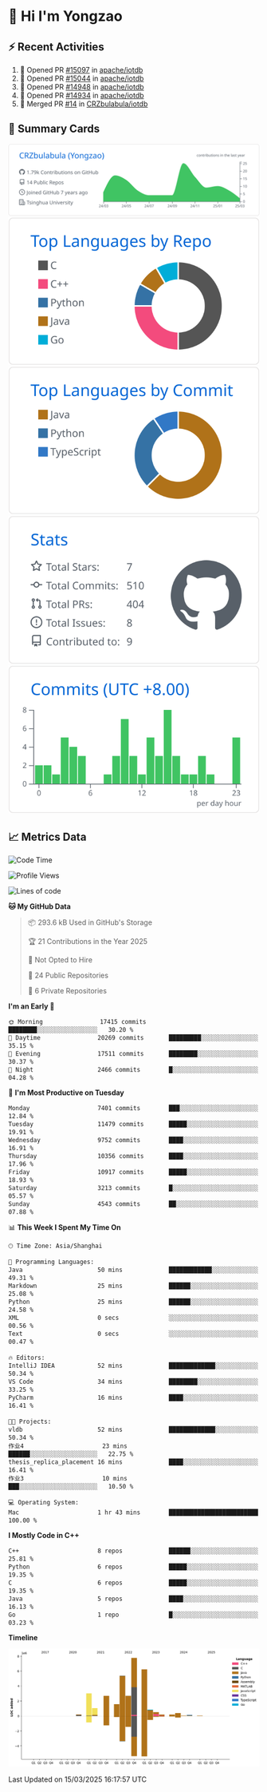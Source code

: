 # 👋 Hi I'm Yongzao

## ⚡ Recent Activities
<!--START_SECTION:activity-->
1. 💪 Opened PR [#15097](https://github.com/apache/iotdb/pull/15097) in [apache/iotdb](https://github.com/apache/iotdb)
2. 💪 Opened PR [#15044](https://github.com/apache/iotdb/pull/15044) in [apache/iotdb](https://github.com/apache/iotdb)
3. 💪 Opened PR [#14948](https://github.com/apache/iotdb/pull/14948) in [apache/iotdb](https://github.com/apache/iotdb)
4. 💪 Opened PR [#14934](https://github.com/apache/iotdb/pull/14934) in [apache/iotdb](https://github.com/apache/iotdb)
5. 🎉 Merged PR [#14](https://github.com/CRZbulabula/iotdb/pull/14) in [CRZbulabula/iotdb](https://github.com/CRZbulabula/iotdb)
<!--END_SECTION:activity-->

## 🎑 Summary Cards

[![](https://raw.githubusercontent.com/CRZbulabula/CRZbulabula/main/profile-summary-card-output/github/0-profile-details.svg)](https://github.com/vn7n24fzkq/github-profile-summary-cards)
[![](https://raw.githubusercontent.com/CRZbulabula/CRZbulabula/main/profile-summary-card-output/github/1-repos-per-language.svg)](https://github.com/vn7n24fzkq/github-profile-summary-cards) [![](https://raw.githubusercontent.com/CRZbulabula/CRZbulabula/main/profile-summary-card-output/github/2-most-commit-language.svg)](https://github.com/vn7n24fzkq/github-profile-summary-cards)
[![](https://raw.githubusercontent.com/CRZbulabula/CRZbulabula/main/profile-summary-card-output/github/3-stats.svg)](https://github.com/vn7n24fzkq/github-profile-summary-cards) [![](https://raw.githubusercontent.com/CRZbulabula/CRZbulabula/main/profile-summary-card-output/github/4-productive-time.svg)](https://github.com/vn7n24fzkq/github-profile-summary-cards)

## 📈 Metrics Data

<!--START_SECTION:waka-->
![Code Time](http://img.shields.io/badge/Code%20Time-834%20hrs%2053%20mins-blue)

![Profile Views](http://img.shields.io/badge/Profile%20Views-1-blue)

![Lines of code](https://img.shields.io/badge/From%20Hello%20World%20I%27ve%20Written-32.8%20million%20lines%20of%20code-blue)

**🐱 My GitHub Data** 

> 📦 293.6 kB Used in GitHub's Storage 
 > 
> 🏆 21 Contributions in the Year 2025
 > 
> 🚫 Not Opted to Hire
 > 
> 📜 24 Public Repositories 
 > 
> 🔑 6 Private Repositories 
 > 
**I'm an Early 🐤** 

```text
🌞 Morning                17415 commits       ████████░░░░░░░░░░░░░░░░░   30.20 % 
🌆 Daytime                20269 commits       █████████░░░░░░░░░░░░░░░░   35.15 % 
🌃 Evening                17511 commits       ████████░░░░░░░░░░░░░░░░░   30.37 % 
🌙 Night                  2466 commits        █░░░░░░░░░░░░░░░░░░░░░░░░   04.28 % 
```
📅 **I'm Most Productive on Tuesday** 

```text
Monday                   7401 commits        ███░░░░░░░░░░░░░░░░░░░░░░   12.84 % 
Tuesday                  11479 commits       █████░░░░░░░░░░░░░░░░░░░░   19.91 % 
Wednesday                9752 commits        ████░░░░░░░░░░░░░░░░░░░░░   16.91 % 
Thursday                 10356 commits       ████░░░░░░░░░░░░░░░░░░░░░   17.96 % 
Friday                   10917 commits       █████░░░░░░░░░░░░░░░░░░░░   18.93 % 
Saturday                 3213 commits        █░░░░░░░░░░░░░░░░░░░░░░░░   05.57 % 
Sunday                   4543 commits        ██░░░░░░░░░░░░░░░░░░░░░░░   07.88 % 
```


📊 **This Week I Spent My Time On** 

```text
🕑︎ Time Zone: Asia/Shanghai

💬 Programming Languages: 
Java                     50 mins             ████████████░░░░░░░░░░░░░   49.31 % 
Markdown                 25 mins             ██████░░░░░░░░░░░░░░░░░░░   25.08 % 
Python                   25 mins             ██████░░░░░░░░░░░░░░░░░░░   24.58 % 
XML                      0 secs              ░░░░░░░░░░░░░░░░░░░░░░░░░   00.56 % 
Text                     0 secs              ░░░░░░░░░░░░░░░░░░░░░░░░░   00.47 % 

🔥 Editors: 
IntelliJ IDEA            52 mins             █████████████░░░░░░░░░░░░   50.34 % 
VS Code                  34 mins             ████████░░░░░░░░░░░░░░░░░   33.25 % 
PyCharm                  16 mins             ████░░░░░░░░░░░░░░░░░░░░░   16.41 % 

🐱‍💻 Projects: 
vldb                     52 mins             █████████████░░░░░░░░░░░░   50.34 % 
作业4                      23 mins             ██████░░░░░░░░░░░░░░░░░░░   22.75 % 
thesis_replica_placement 16 mins             ████░░░░░░░░░░░░░░░░░░░░░   16.41 % 
作业3                      10 mins             ███░░░░░░░░░░░░░░░░░░░░░░   10.50 % 

💻 Operating System: 
Mac                      1 hr 43 mins        █████████████████████████   100.00 % 
```

**I Mostly Code in C++** 

```text
C++                      8 repos             ██████░░░░░░░░░░░░░░░░░░░   25.81 % 
Python                   6 repos             █████░░░░░░░░░░░░░░░░░░░░   19.35 % 
C                        6 repos             █████░░░░░░░░░░░░░░░░░░░░   19.35 % 
Java                     5 repos             ████░░░░░░░░░░░░░░░░░░░░░   16.13 % 
Go                       1 repo              █░░░░░░░░░░░░░░░░░░░░░░░░   03.23 % 
```



**Timeline**

![Lines of Code chart](https://raw.githubusercontent.com/CRZbulabula/CRZbulabula/main/assets/bar_graph.png)


 Last Updated on 15/03/2025 16:17:57 UTC
<!--END_SECTION:waka-->

